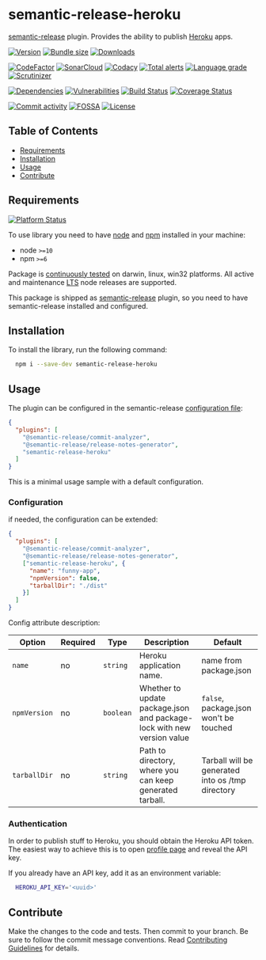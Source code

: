 # semantic-release-heroku
[semantic-release][sr-url] plugin. Provides the ability to publish [Heroku][h-url] apps.

[![Version][badge-vers]][npm]
[![Bundle size][npm-size-badge]][npm-size-url]
[![Downloads][npm-downloads-badge]][npm]

[![CodeFactor][codefactor-badge]][codefactor-url]
[![SonarCloud][sonarcloud-badge]][sonarcloud-url]
[![Codacy][codacy-badge]][codacy-url]
[![Total alerts][lgtm-alerts-badge]][lgtm-alerts-url]
[![Language grade][lgtm-lg-badge]][lgtm-lg-url]
[![Scrutinizer][scrutinizer-badge]][scrutinizer-url]

[![Dependencies][badge-deps]][npm]
[![Vulnerabilities][badge-vuln]](https://snyk.io/)
[![Build Status][tests-badge]][tests-url]
[![Coverage Status][badge-coverage]][url-coverage]

[![Commit activity][commit-activity-badge]][github]
[![FOSSA][fossa-badge]][fossa-url]
[![License][badge-lic]][github]

## Table of Contents
  - [Requirements](#requirements)
  - [Installation](#installation)
  - [Usage](#usage)
  - [Contribute](#contribute)

## Requirements
[![Platform Status][appveyor-badge]][appveyor-url]

To use library you need to have [node](https://nodejs.org) and [npm](https://www.npmjs.com) installed in your machine:

* node `>=10`
* npm `>=6`

Package is [continuously tested][appveyor-url] on darwin, linux, win32 platforms. All active and maintenance [LTS](https://nodejs.org/en/about/releases/) node releases are supported.

This package is shipped as [semantic-release][sr-url] plugin, so you need to have semantic-release installed and configured.

## Installation

To install the library, run the following command:

```bash
  npm i --save-dev semantic-release-heroku
```

## Usage

The plugin can be configured in the semantic-release [configuration file][sr-config]:

```json
{
  "plugins": [
    "@semantic-release/commit-analyzer",
    "@semantic-release/release-notes-generator",
    "semantic-release-heroku"
  ]
}
```
This is a minimal usage sample with a default configuration. 
### Configuration

if needed, the configuration can be extended:

```json
{
  "plugins": [
    "@semantic-release/commit-analyzer",
    "@semantic-release/release-notes-generator",
    ["semantic-release-heroku", {
      "name": "funny-app",
      "npmVersion": false,
      "tarballDir": "./dist"
    }]
  ]
}
```
Config attribute description:

| Option | Required | Type | Description | Default |
|----|---|---|------------------------------------|------------------------------------|
| `name`          | no | ```string```  | Heroku application name.    | name from package.json |
| `npmVersion`    | no | ```boolean``` | Whether to update package.json and package-lock with new version value | ```false```, package.json won't be touched      |
| `tarballDir`    | no |  ```string```  | Path to directory, where you can keep generated tarball. | Tarball will be generated into os /tmp directory |


[sr-url]: https://github.com/semantic-release/semantic-release
[sr-config]: https://github.com/semantic-release/semantic-release/blob/master/docs/usage/configuration.md#configuration
[h-url]: https://www.heroku.com/home
[h-profile]: https://dashboard.heroku.com/account

### Authentication

In order to publish stuff to Heroku, you should obtain the Heroku API token. The easiest way to achieve this is to open [profile page][h-profile] and reveal the API key.

If you already have an API key, add it as an environment variable:
```sh
  HEROKU_API_KEY='<uuid>'
```

## Contribute

Make the changes to the code and tests. Then commit to your branch. Be sure to follow the commit message conventions. Read [Contributing Guidelines](.github/CONTRIBUTING.md) for details.

[npm]: https://www.npmjs.com/package/semantic-release-heroku
[github]: https://github.com/pustovitDmytro/semantic-release-heroku
[coveralls]: https://coveralls.io/github/pustovitDmytro/semantic-release-heroku?branch=master
[badge-deps]: https://img.shields.io/david/pustovitDmytro/semantic-release-heroku.svg
[badge-vuln]: https://img.shields.io/snyk/vulnerabilities/npm/semantic-release-heroku.svg?style=popout
[badge-vers]: https://img.shields.io/npm/v/semantic-release-heroku.svg
[badge-lic]: https://img.shields.io/github/license/pustovitDmytro/semantic-release-heroku.svg
[badge-coverage]: https://coveralls.io/repos/github/pustovitDmytro/semantic-release-heroku/badge.svg?branch=master
[url-coverage]: https://coveralls.io/github/pustovitDmytro/semantic-release-heroku?branch=master

[tests-badge]: https://img.shields.io/circleci/build/github/pustovitDmytro/semantic-release-heroku
[tests-url]: https://app.circleci.com/pipelines/github/pustovitDmytro/semantic-release-heroku

[codefactor-badge]: https://www.codefactor.io/repository/github/pustovitdmytro/semantic-release-heroku/badge
[codefactor-url]: https://www.codefactor.io/repository/github/pustovitdmytro/semantic-release-heroku

[commit-activity-badge]: https://img.shields.io/github/commit-activity/m/pustovitDmytro/semantic-release-heroku

[scrutinizer-badge]: https://scrutinizer-ci.com/g/pustovitDmytro/semantic-release-heroku/badges/quality-score.png?b=master
[scrutinizer-url]: https://scrutinizer-ci.com/g/pustovitDmytro/semantic-release-heroku/?branch=master

[lgtm-lg-badge]: https://img.shields.io/lgtm/grade/javascript/g/pustovitDmytro/semantic-release-heroku.svg?logo=lgtm&logoWidth=18
[lgtm-lg-url]: https://lgtm.com/projects/g/pustovitDmytro/semantic-release-heroku/context:javascript

[lgtm-alerts-badge]: https://img.shields.io/lgtm/alerts/g/pustovitDmytro/semantic-release-heroku.svg?logo=lgtm&logoWidth=18
[lgtm-alerts-url]: https://lgtm.com/projects/g/pustovitDmytro/semantic-release-heroku/alerts/

[codacy-badge]: https://app.codacy.com/project/badge/Grade/38a4099c7c0841c38dac84e234306649
[codacy-url]: https://www.codacy.com/gh/pustovitDmytro/semantic-release-heroku/dashboard?utm_source=github.com&amp;utm_medium=referral&amp;utm_content=pustovitDmytro/semantic-release-heroku&amp;utm_campaign=Badge_Grade

[sonarcloud-badge]: https://sonarcloud.io/api/project_badges/measure?project=pustovitDmytro_semantic-release-heroku&metric=alert_status
[sonarcloud-url]: https://sonarcloud.io/dashboard?id=pustovitDmytro_semantic-release-heroku

[npm-downloads-badge]: https://img.shields.io/npm/dw/semantic-release-heroku
[npm-size-badge]: https://img.shields.io/bundlephobia/min/semantic-release-heroku
[npm-size-url]: https://bundlephobia.com/result?p=semantic-release-heroku

[appveyor-badge]: https://ci.appveyor.com/api/projects/status/9qu5eo8au95gs5om/branch/master?svg=true
[appveyor-url]: https://ci.appveyor.com/project/pustovitDmytro/semantic-release-heroku/branch/master

[fossa-badge]: https://app.fossa.com/api/projects/custom%2B24828%2Fnpm-boilerplate.svg?type=shield
[fossa-url]: https://app.fossa.com/projects/custom%2B24828%2Fnpm-boilerplate?ref=badge_shield